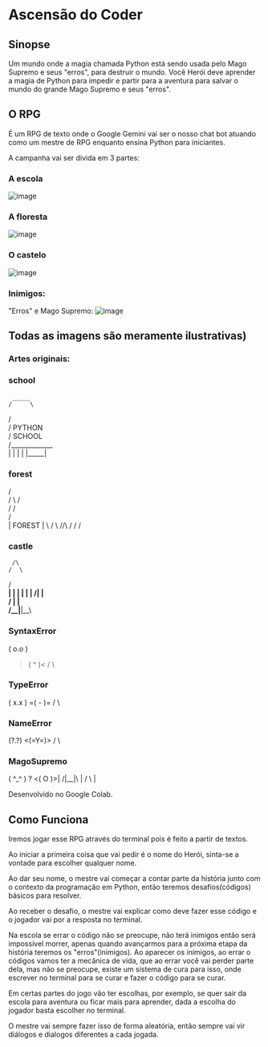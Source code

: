 # **Ascensão do Coder**

## Sinopse 
Um mundo onde a magia chamada Python está sendo usada pelo Mago Supremo e seus "erros", para destruir o mundo.
Você Herói deve aprender a magia de Python para impedir e partir para a aventura para salvar o mundo do grande Mago Supremo e seus "erros".

## O RPG
É um RPG de texto onde o Google Gemini vai ser o nosso chat bot atuando como um mestre de RPG enquanto ensina Python para iniciantes.

A campanha vai ser divida em 3 partes:
### A escola
![image](https://github.com/user-attachments/assets/4c1be94f-f284-4034-8f04-63b363e2c7a2)
### A floresta
![image](https://github.com/user-attachments/assets/a9c7c374-790a-410f-a013-80fde789eadb)
### O castelo
![image](https://github.com/user-attachments/assets/103d9d83-5977-4d81-928a-50f380e2c0e0)

### Inimigos:
"Erros" e Mago Supremo:
![image](https://github.com/user-attachments/assets/a9668856-cf58-4bbf-83b0-ece1c1dd6126)

## **Todas as imagens são meramente ilustrativas)**

### Artes originais:
### school
     
     _____
    /     \
   /       \
  / PYTHON  \
 /  SCHOOL   \
/_____________\
    |     |
    |     |
    |_____|

   ### forest
   /\
  /  \  /\
 /    \/  \
/          \
|  FOREST    |
 \          /
  \ /\/\   /
   \/    \/

 ### castle
     /\
    /  \
   /____\
   |    |
   |    |
   |    |
  /|    |\
 / |    | \
/__|____|__\

    
### SyntaxError
 ( o.o )
>(  ^  )<
  /    \

 ### TypeError
 ( x.x )
=(  -  )=
  /    \

 ### NameError
 (?.?)
<(=Y=)>
  / \

 ### MagoSupremo
  ( ^_^ ) ?
 <(  O  )>|
  /|__|\  |
   /  \   |

Desenvolvido no Google Colab.

## Como Funciona
Iremos jogar esse RPG através do terminal pois é feito a partir de textos.

Ao iniciar a primeira coisa que vai pedir é o nome do Herói, sinta-se a vontade para escolher qualquer nome.

Ao dar seu nome, o mestre vai começar a contar parte da história junto com o contexto da programação em Python, então teremos desafios(códigos) básicos para resolver.

Ao receber o desafio, o mestre vai explicar como deve fazer esse código e o jogador vai por a resposta no terminal.

Na escola se errar o código não se preocupe, não terá inimigos então será impossível morrer, apenas quando avançarmos para a próxima etapa da história teremos os "erros"(inimigos).
Ao aparecer os inimigos, ao errar o códigos vamos ter a mecânica de vida, que ao errar você vai perder parte dela, mas não se preocupe, existe um sistema de cura para isso, onde
escrever no terminal para se curar e fazer o código para se curar.

Em certas partes do jogo vão ter escolhas, por exemplo, se quer sair da escola para aventura ou ficar mais para aprender, dada a escolha do jogador basta escolher no terminal.

O mestre vai sempre fazer isso de forma aleatória, então sempre vai vir diálogos e dialogos diferentes a cada jogada.

